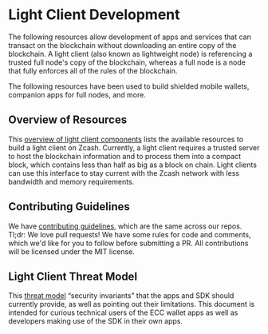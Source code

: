 # Light Client Development

The following resources allow development of apps and services that can transact on the blockchain without downloading an entire copy of the blockchain. A light client (also known as lightweight node) is referencing a trusted full node's copy of the blockchain, whereas a full node is a node that fully enforces all of the rules of the blockchain. 

The following resources have been used to build shielded mobile wallets, companion apps for full nodes, and more. 

## Overview of Resources
This [overview of light client components](lightclient_support.html) lists the available resources to build a light client on Zcash. Currently, a light client requires a trusted server to host the blockchain information and to process them into a compact block, which contains less than half as big as a block on chain. Light clients can use this interface to stay current with the Zcash network with less bandwidth and memory requirements. 

## Contributing Guidelines
We have [contributing guidelines](https://github.com/zcash/ZcashLightClientKit/blob/master/CONTIBUTING.md), which are the same across our repos. Tl;dr: We love pull requests! We have some rules for code and comments, which we'd like for you to follow before submitting a PR. All contributions will be licensed under the MIT license. 

## Light Client Threat Model
This [threat model](wallet_threat_model.html) “security invariants” that the apps and SDK should currently provide, as well as pointing out their limitations. This document is intended for curious technical users of the ECC wallet apps as well as developers making use of the SDK in their own apps.